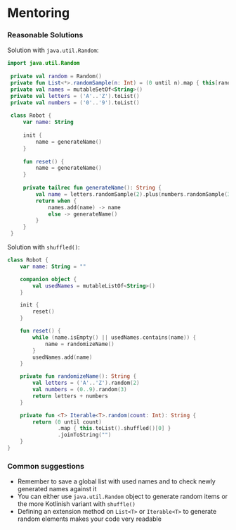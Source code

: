 # Mentoring

### Reasonable Solutions

Solution with `java.util.Random`:
```kotlin
import java.util.Random
 
 private val random = Random()
 private fun List<*>.randomSample(n: Int) = (0 until n).map { this[random.nextInt(this.size)] }
 private val names = mutableSetOf<String>()
 private val letters = ('A'..'Z').toList()
 private val numbers = ('0'..'9').toList()
 
 class Robot {
     var name: String
 
     init {
         name = generateName()
     }
 
     fun reset() {
         name = generateName()
     }
 
     private tailrec fun generateName(): String {
         val name = letters.randomSample(2).plus(numbers.randomSample(3)).joinToString("")
         return when {
             names.add(name) -> name
             else -> generateName()
         }
     }
 }
```

Solution with `shuffled()`:
```kotlin
class Robot {
    var name: String = ""

    companion object {
        val usedNames = mutableListOf<String>()
    }

    init {
        reset()
    }

    fun reset() {
        while (name.isEmpty() || usedNames.contains(name)) {
            name = randomizeName()
        }
        usedNames.add(name)
    }

    private fun randomizeName(): String {
        val letters = ('A'..'Z').random(2)
        val numbers = (0..9).random(3)
        return letters + numbers
    }

    private fun <T> Iterable<T>.random(count: Int): String {
        return (0 until count)
                .map { this.toList().shuffled()[0] }
                .joinToString("")
    }
}
```


### Common suggestions
* Remember to save a global list with used names and to check newly generated names against it
* You can either use `java.util.Random` object to generate random items or the more Kotlinish variant with `shuffle()`
* Defining an extension method on `List<T>` or `Iterable<T>` to generate random elements makes your code very readable